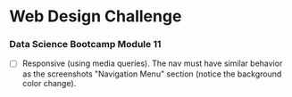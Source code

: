 # Web Design Challenge

### Data Science Bootcamp Module 11

- [ ] Responsive (using media queries). The nav must have similar behavior as the screenshots "Navigation Menu" section (notice the background color change).